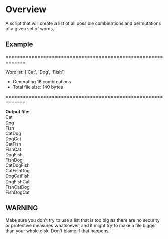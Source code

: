 <h1>Overview</h1>
A script that will create a list of all possible combinations and permutations of a given set of words.

<h2>Example</h2>
=============================================================  

Wordlist: ['Cat', 'Dog', 'Fish']  

* Generating 16 combinations  
* Total file size: 140 bytes

=============================================================  

**Output file:**  
Cat  
Dog  
Fish  
CatDog  
DogCat  
CatFish  
FishCat  
DogFish  
FishDog  
CatDogFish  
CatFishDog  
DogCatFish  
DogFishCat  
FishCatDog  
FishDogCat  

<h2>WARNING</h2>
Make sure you don't try to use a list that is too big as there are no security or protective measures whatsoever, and it might try to make a file bigger 
than your whole disk. Don't blame if that happens. 
